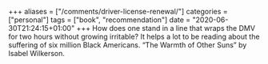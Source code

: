 +++
aliases = ["/comments/driver-license-renewal/"]
categories = ["personal"]
tags = ["book", "recommendation"]
date = "2020-06-30T21:24:15+01:00"
+++
How does one stand in a line that wraps the DMV for two hours without growing irritable? It helps a lot to be reading about the suffering of six million Black Americans. “The Warmth of Other Suns” by Isabel Wilkerson.
